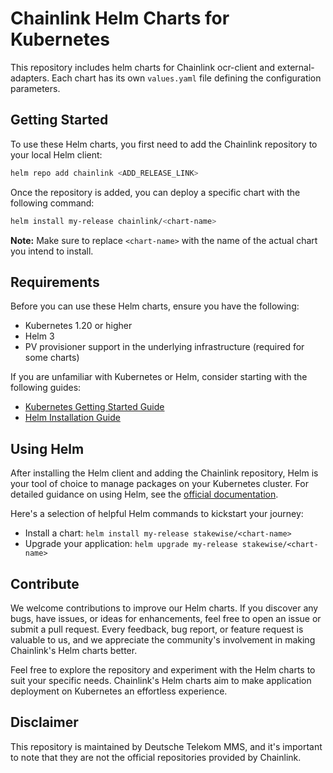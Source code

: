 <!--
Licensed under Creative Commons Attribution 4.0 International License
https://creativecommons.org/licenses/by/4.0/
-->

# Chainlink Helm Charts for Kubernetes

This repository includes helm charts for Chainlink ocr-client and external-adapters. Each chart has its own `values.yaml` file defining the configuration parameters.

## Getting Started

To use these Helm charts, you first need to add the Chainlink repository to your local Helm client:

```bash
helm repo add chainlink <ADD_RELEASE_LINK>
```

Once the repository is added, you can deploy a specific chart with the following command:

```bash
helm install my-release chainlink/<chart-name>
```

**Note:** Make sure to replace `<chart-name>` with the name of the actual chart you intend to install.

## Requirements

Before you can use these Helm charts, ensure you have the following:

* Kubernetes 1.20 or higher
* Helm 3
* PV provisioner support in the underlying infrastructure (required for some charts)

If you are unfamiliar with Kubernetes or Helm, consider starting with the following guides:

* [Kubernetes Getting Started Guide](https://kubernetes.io/docs/getting-started/)
* [Helm Installation Guide](https://helm.sh/docs/intro/install/)

## Using Helm

After installing the Helm client and adding the Chainlink repository, Helm is your tool of choice to manage packages on your Kubernetes cluster. For detailed guidance on using Helm, see the [official documentation](https://helm.sh/docs/intro/using_helm/).

Here's a selection of helpful Helm commands to kickstart your journey:

* Install a chart: `helm install my-release stakewise/<chart-name>`
* Upgrade your application: `helm upgrade my-release stakewise/<chart-name>`

## Contribute

We welcome contributions to improve our Helm charts. If you discover any bugs, have issues, or ideas for enhancements, feel free to open an issue or submit a pull request. Every feedback, bug report, or feature request is valuable to us, and we appreciate the community's involvement in making Chainlink's Helm charts better.

Feel free to explore the repository and experiment with the Helm charts to suit your specific needs. Chainlink's Helm charts aim to make application deployment on Kubernetes an effortless experience.

## Disclaimer

This repository is maintained by Deutsche Telekom MMS, and it's important to note that they are not the official repositories provided by Chainlink.